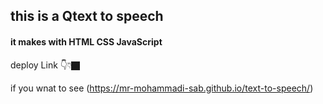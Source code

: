 ## this is a Qtext to speech

#### it makes with HTML CSS JavaScript

deploy Link 👇👇🏿


if you wnat to see (https://mr-mohammadi-sab.github.io/text-to-speech/)